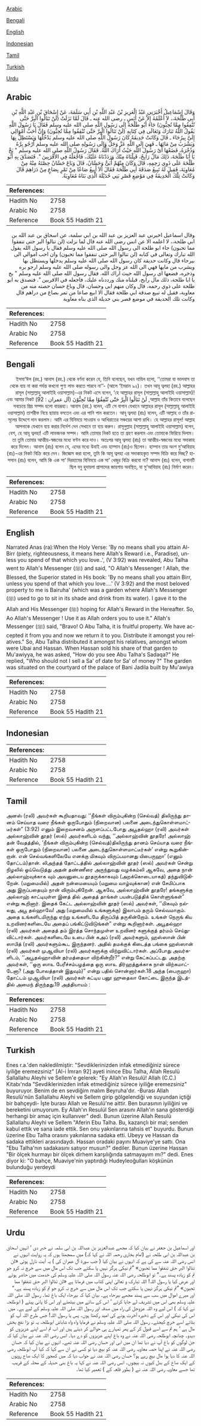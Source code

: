 [Arabic](#arabic)

[Bengali](#bengali)

[English](#english)

[Indonesian](#indonesian)

[Tamil](#tamil)

[Turkish](#turkish)

[Urdu](#urdu)

## Arabic


<div dir="rtl" lang="ar" style={{fontSize:'larger',backgroundColor:'#f8f9fa',padding:20}}>
وَقَالَ إِسْمَاعِيلُ أَخْبَرَنِي عَبْدُ الْعَزِيزِ بْنُ عَبْدِ اللَّهِ بْنِ أَبِي سَلَمَةَ، عَنْ إِسْحَاقَ بْنِ عَبْدِ اللَّهِ بْنِ أَبِي طَلْحَةَ،، لاَ أَعْلَمُهُ إِلاَّ عَنْ أَنَسٍ ـ رضى الله عنه ـ قَالَ لَمَّا نَزَلَتْ ‏(‏لَنْ تَنَالُوا الْبِرَّ حَتَّى تُنْفِقُوا مِمَّا تُحِبُّونَ‏)‏ جَاءَ أَبُو طَلْحَةَ إِلَى رَسُولِ اللَّهِ صلى الله عليه وسلم فَقَالَ يَا رَسُولَ اللَّهِ يَقُولُ اللَّهُ تَبَارَكَ وَتَعَالَى فِي كِتَابِهِ ‏(‏لَنْ تَنَالُوا الْبِرَّ حَتَّى تُنْفِقُوا مِمَّا تُحِبُّونَ‏)‏ وَإِنَّ أَحَبَّ أَمْوَالِي إِلَىَّ بِيرُحَاءَ ـ قَالَ وَكَانَتْ حَدِيقَةً كَانَ رَسُولُ اللَّهِ صلى الله عليه وسلم يَدْخُلُهَا وَيَسْتَظِلُّ بِهَا وَيَشْرَبُ مِنْ مَائِهَا ـ فَهِيَ إِلَى اللَّهِ عَزَّ وَجَلَّ وَإِلَى رَسُولِهِ صلى الله عليه وسلم أَرْجُو بِرَّهُ وَذُخْرَهُ، فَضَعْهَا أَىْ رَسُولَ اللَّهِ حَيْثُ أَرَاكَ اللَّهُ‏.‏ فَقَالَ رَسُولُ اللَّهِ صلى الله عليه وسلم ‏"‏ بَخْ يَا أَبَا طَلْحَةَ، ذَلِكَ مَالٌ رَابِحٌ، قَبِلْنَاهُ مِنْكَ وَرَدَدْنَاهُ عَلَيْكَ، فَاجْعَلْهُ فِي الأَقْرَبِينَ ‏"‏‏.‏ فَتَصَدَّقَ بِهِ أَبُو طَلْحَةَ عَلَى ذَوِي رَحِمِهِ، قَالَ وَكَانَ مِنْهُمْ أُبَىٌّ وَحَسَّانُ، قَالَ وَبَاعَ حَسَّانُ حِصَّتَهُ مِنْهُ مِنْ مُعَاوِيَةَ، فَقِيلَ لَهُ تَبِيعُ صَدَقَةَ أَبِي طَلْحَةَ فَقَالَ أَلاَ أَبِيعُ صَاعًا مِنْ تَمْرٍ بِصَاعٍ مِنْ دَرَاهِمَ قَالَ وَكَانَتْ تِلْكَ الْحَدِيقَةُ فِي مَوْضِعِ قَصْرِ بَنِي حُدَيْلَةَ الَّذِي بَنَاهُ مُعَاوِيَةُ‏.‏
</div>
<div style={{backgroundColor:'#f8f9fa',padding:20, marginBottom: 10}}><table> <thead> <tr> <th>References:</th> <th></th> </tr> </thead> <tbody><tr><td>Hadith No</td><td>2758</td></tr><tr><td>Arabic No</td><td>2758</td></tr><tr><td>Reference</td><td>Book 55 Hadith 21</td></tr></tbody></table></div>


<div dir="rtl" lang="ar" style={{fontSize:'larger',backgroundColor:'#f8f9fa',padding:20}}>
وقال اسماعيل اخبرني عبد العزيز بن عبد الله بن ابي سلمة، عن اسحاق بن عبد الله بن ابي طلحة،، لا اعلمه الا عن انس رضى الله عنه قال لما نزلت (لن تنالوا البر حتى تنفقوا مما تحبون) جاء ابو طلحة الى رسول الله صلى الله عليه وسلم فقال يا رسول الله يقول الله تبارك وتعالى في كتابه (لن تنالوا البر حتى تنفقوا مما تحبون) وان احب اموالي الى بيرحاء قال وكانت حديقة كان رسول الله صلى الله عليه وسلم يدخلها ويستظل بها ويشرب من مايها فهي الى الله عز وجل والى رسوله صلى الله عليه وسلم ارجو بره وذخره، فضعها اى رسول الله حيث اراك الله. فقال رسول الله صلى الله عليه وسلم " بخ يا ابا طلحة، ذلك مال رابح، قبلناه منك ورددناه عليك، فاجعله في الاقربين ". فتصدق به ابو طلحة على ذوي رحمه، قال وكان منهم ابى وحسان، قال وباع حسان حصته منه من معاوية، فقيل له تبيع صدقة ابي طلحة فقال الا ابيع صاعا من تمر بصاع من دراهم قال وكانت تلك الحديقة في موضع قصر بني حديلة الذي بناه معاوية
</div>
<div style={{backgroundColor:'#f8f9fa',padding:20, marginBottom: 10}}><table> <thead> <tr> <th>References:</th> <th></th> </tr> </thead> <tbody><tr><td>Hadith No</td><td>2758</td></tr><tr><td>Arabic No</td><td>2758</td></tr><tr><td>Reference</td><td>Book 55 Hadith 21</td></tr></tbody></table></div>

## Bengali


<div dir="rtl" lang="bn" style={{fontSize:'larger',backgroundColor:'#f8f9fa',padding:20}}>
ইসমা‘ঈল (রহ.) আনাস (রহ.) থেকে বর্ণনা করেন যে, তিনি বলেছেন, যখন নাযিল হলো, ‘‘তোমরা যা ভালবাস তা থেকে ব্যয় না করা পর্যন্ত কখনো পুণ্য লাভ করতে পারবে না’’- (আলে ‘ইমরান ৯২)। তখন আবূ ত্বলহা (রহ.) আল্লাহর রাসূল (সাল্লাল্লাহু আলাইহি ওয়াসাল্লাম)-এর নিকট এসে বলেন, ‘হে আল্লাহর রাসূল (সাল্লাল্লাহু আলাইহি ওয়াসাল্লাম)! আল্লাহ তাঁর কিতাবে বলেছেন, لَنْ تَنَالُوا الْبِرَّ حَتّٰى تُنْفِقُوْا مِمَّا تُحِبُّوْنَ (آل عمران : 92) এবং আমার নিকট সবচেয়ে প্রিয় সম্পদ হলো বায়রূহা। আনাস (রহ.) বলেন, এটি সে বাগান যেখানে আল্লাহর রাসূল (সাল্লাল্লাহু আলাইহি ওয়াসাল্লাম) তাশরীফ নিয়ে ছায়ায় বসতেন এবং এর পানি পান করতেন। আবূ ত্বলহা (রাঃ) বলেন, এটি আল্লাহ ও তাঁর রাসূলের উদ্দেশে দান করলাম। আমি এর বিনিময়ে সাওয়াব ও আখিরাতের সঞ্চয়ের আশা রাখি। হে আল্লাহর রাসূল! আল্লাহ আপনাকে যেখানে ব্যয় করার নির্দেশ দেন সেখানে তা ব্যয় করুন। রাসূলুল্লাহ (সাল্লাল্লাহু আলাইহি ওয়াসাল্লাম) বলেন, বেশ, হে আবূ ত্বলহা! এটি লাভজনক সম্পদ। আমি তোমার নিকট হতে তা গ্রহণ করলাম এবং তোমাকে ফিরিয়ে দিলাম। তা তুমি তোমার আত্মীয়-স্বজনের মধ্যে বণ্টন করে দাও। অতঃপর আবূ ত্বলহা (রাঃ) তা আত্মীয়-স্বজনের মধ্যে সদাকাহ করে দিলেন। আনাস (রাঃ) বলেন যে, এদের মধ্যে উবাই এবং হাস্সান (রাঃ)ও ছিলেন। হাস্সান তার অংশ মু‘আবিয়াহ (রাঃ)-এর নিকট বিক্রি করে দেন। জিজ্ঞেস করা হলো, তুমি কি আবূ ত্বলহা এর সদাকাহকৃত সম্পদ বিক্রি করে দিচ্ছ? হাসসান (রাঃ) বলেন, আমি কি এক সা‘ দিরহামের বিনিময়ে এক সা‘ খেজুর বিক্রি করবো না? আনাস (রাঃ) বলেন, বাগানটি ছিল বনু হুদায়লা প্রাসাদের জায়গায় অবস্থিত, যা মু‘আবিয়াহ (রাঃ) নির্মাণ করেন।
</div>
<div style={{backgroundColor:'#f8f9fa',padding:20, marginBottom: 10}}><table> <thead> <tr> <th>References:</th> <th></th> </tr> </thead> <tbody><tr><td>Hadith No</td><td>2758</td></tr><tr><td>Arabic No</td><td>2758</td></tr><tr><td>Reference</td><td>Book 55 Hadith 21</td></tr></tbody></table></div>

## English


<div dir="ltr" lang="en" style={{fontSize:'larger',backgroundColor:'#f8f9fa',padding:20}}>
Narrated Anas (ra):When the Holy Verse: 'By no means shall you attain Al-Birr (piety, righteousness, it means here Allah's Reward i.e., Paradise), unless you spend of that which you love..', (V 3:92) was revealed, Abu Talha went to Allah's Messenger (ﷺ) and said, "O Allah's Messenger ! Allah, the Blessed, the Superior stated in His book: 'By no means shall you attain Birr, unless you spend of that which you love....' (V 3:92) and the most beloved property to me is Bairuha' (which was a garden where Allah's Messenger (ﷺ) used to go to sit in its shade and drink from its water). I gave it to the Allah and His Messenger (ﷺ) hoping for Allah's Reward in the Hereafter. So, Ao Allah's Messenger ! Use it as Allah orders you to use it." Allah's Messenger (ﷺ) said, "Bravo! O Abu Talha, it is fruitful property. We have accepted it from you and now we return it to you. Distribute it amongst you relatives." So, Abu Talha distributed it amongst his relatives, amongst whom were Ubai and Hassan. When Hassan sold his share of that garden to Mu'awiyya, he was asked, "How do you see Abu Talha's Sadaqa?" He replied, "Who should not I sell a Sa' of date for Sa' of money ?" The garden was situated on the courtyard of the palace of Bani Jadila built by Mu'awiya
</div>
<div style={{backgroundColor:'#f8f9fa',padding:20, marginBottom: 10}}><table> <thead> <tr> <th>References:</th> <th></th> </tr> </thead> <tbody><tr><td>Hadith No</td><td>2758</td></tr><tr><td>Arabic No</td><td>2758</td></tr><tr><td>Reference</td><td>Book 55 Hadith 21</td></tr></tbody></table></div>

## Indonesian


<div dir="ltr" lang="id" style={{fontSize:'larger',backgroundColor:'#f8f9fa',padding:20}}>

</div>
<div style={{backgroundColor:'#f8f9fa',padding:20, marginBottom: 10}}><table> <thead> <tr> <th>References:</th> <th></th> </tr> </thead> <tbody><tr><td>Hadith No</td><td>2758</td></tr><tr><td>Arabic No</td><td>2758</td></tr><tr><td>Reference</td><td>Book 55 Hadith 21</td></tr></tbody></table></div>

## Tamil


<div dir="ltr" lang="ta" style={{fontSize:'larger',backgroundColor:'#f8f9fa',padding:20}}>
அனஸ் (ரலி) அவர்கள் கூறியதாவது: ‘‘நீங்கள் விரும்புகின்ற (செல்வத்) திலிருந்து தானம் செய்யாத வரை நீங்கள் ஒருபோதும் (நிறைவான) பலனை அடைந்துகொள்ளமாட்டீர்கள்” (3:92) எனும் இறைவசனம் அருளப்பட்டபோது அபூதல்ஹா (ரலி) அவர்கள் அல்லாஹ்வின் தூதர் (ஸல்) அவர்களிடம் வந்து, ‘‘அல்லாஹ்வின் தூதரே! அல்லாஹ் தன் வேதத்தில், ‘நீங்கள் விரும்புகின்ற (செல்வத்)திலிருந்து தானம் செய்யாத வரை நீங்கள் ஒருபோதும் (நிறைவான) பலனை அடைந்துகொள்ளமாட்டீர்கள்’ என்று கூறுகின்றான். என் செல்வங்களிலேயே எனக்கு மிகவும் விருப்பமானது யிபைருஹா’ (எனும் தோட்டம்)தான். லிஅந்தத் தோட்டத்தில் அல்லாஹ்வின் தூதர் (ஸல்) அவர்கள் சென்று நிழலில் ஓய்வெடுத்து அதன் தண்ணீரை அருந்துவது வழக்கம்லி ஆகவே, அதை நான் அல்லாஹ்வுக்காக வும் அவனுடைய தூதருக்காகவும் (அறக்கொடையாகத்) தந்துவிடுகிறேன். (மறுமையில்) அதன் நன்மையையும் (மறுமை வாழ்வுக்கான) என் சேமிப்பாக அது இருப்பதையும் நான் விரும்புகிறேன். ஆகவே, அல்லாஹ்வின் தூதரே! தங்களுக்கு அல்லாஹ் காட்டியுள்ள இனத் தில் அதைத் தாங்கள் பயன்படுத்திக் கொள்ளுங்கள்” என்று கூறினார். இதைக் கேட்ட அல்லாஹ்வின் தூதர் (ஸல்) அவர்கள், ‘‘மிகவும் நல்லது, அபூ தல்ஹாவே! அது (மறுமையில் உங்களுக்கு) இலாபம் தரும் செல்வமாகும். அதை உங்களிடமிருந்து ஏற்று உங்களிடமே திருப்பித் தருகின்றோம். உங்கள் நெருங் கிய உறவினர்களிடையே அதைப் பங்கிட்டுவிடுங்கள்” என்று கூறினார்கள். அபூதல்ஹா (ரலி) அவர்கள் அதைத் தம் இரத்த சொந்தமுள்ள உறவினர் களுக்குத் தர்மம் செய்துவிட்டார்கள். அவர்களிடையே உபை பின் கஅப் (ரலி) அவர்களும், ஹஸ்ஸான் பின் ஸாபித் (ரலி) அவர்களும்கூட இருந்தனர். அதில் தமக்குக் கிடைத்த பங்கை ஹஸ்ஸான் (ரலி) அவர்கள் முஆவியா (ரலி) அவர்களுக்கு விற்றுவிட்டார்கள். அப்போது அவர்களிடம், ‘‘அபூதல்ஹாவின் தர்மத்தையா விற்கின்றீர்?” என்று கேட்கப்பட்டது. அதற்கு அவர்கள், ‘‘ஒரு ஸாஉ பேரீச்சம்பழத்தை ஒரு ஸாஉ திர்ஹத்துக்காக நான் விற்கமாட்டேனா? (அது போலத்தான் இதுவும்)” என்று பதில் சொன்னார்கள்.18 அந்த (பைருஹா) தோட்டம் முஆவியா (ரலி) அவர்கள் கட்டிய பனூ ஹுதைலா கோட்டை இருந்த இடத்தில் அமைந் திருந்தது.19 அத்தியாயம் :
</div>
<div style={{backgroundColor:'#f8f9fa',padding:20, marginBottom: 10}}><table> <thead> <tr> <th>References:</th> <th></th> </tr> </thead> <tbody><tr><td>Hadith No</td><td>2758</td></tr><tr><td>Arabic No</td><td>2758</td></tr><tr><td>Reference</td><td>Book 55 Hadith 21</td></tr></tbody></table></div>

## Turkish


<div dir="ltr" lang="tr" style={{fontSize:'larger',backgroundColor:'#f8f9fa',padding:20}}>
Enes r.a.'den nakledilmiştir: "Sevdiklerinizden infak etmediğiniz sürece iyiliğe eremezsiniz" [Al-i İmran 92] ayeti inince Ebu Talha, Allah Resulü Sallallahu Aleyhi ve Sellem'e gelerek: "Ey Allah'ın Resulü! Allah (C.C.) Kitabı'nda "Sevdiklerinizden infak etmediğiniz sürece iyiliğe eremezsiniz" buyuruyor. Benim de en sevdiğim malım Beyruha'dır. -Burası Allah Resulü'nün Sallallahu Aleyhi ve Sellem girip gölgelendiği ve suyundan içtiği bir bahçeydi- İşte burası Allah ve Resulü'ne aittir. Ben burasının iyiliğini ve bereketini umuyorum. Ey Allah'ın Resulül Sen arasını Allah'ın sana gösterdiği herhangi bir amaç için kullanıver" dedi. Bunun üzerine Allah Resulü Sallallahu Aleyhi ve Sellem "Aferin Ebu Talha. Bu, kazançlı bir mal; senden kabul ettik ve sana iade ettik. Sen onu yakınlarına tahsis et" buyurdu. Bunun üzerine Ebu Talha orasını yakınlarına sadaka etti. Ubeyy ve Hassan da sadaka ettikleri arasındaydı. Hassan oradaki payını Muaviye'ye sattı. Ona "Ebu Talha'nın sadakasını satıyor musun?" dediler. Bunun üzerine Hassan "Bir ölçek hurmayı bir ölçek dirhem karşılığında satmayayım mı?" dedi. Enes diyor ki: "O bahçe, Muaviye'nin yaptırdığı Hudeyleoğulları köşkünün bulunduğu yerdeydi
</div>
<div style={{backgroundColor:'#f8f9fa',padding:20, marginBottom: 10}}><table> <thead> <tr> <th>References:</th> <th></th> </tr> </thead> <tbody><tr><td>Hadith No</td><td>2758</td></tr><tr><td>Arabic No</td><td>2758</td></tr><tr><td>Reference</td><td>Book 55 Hadith 21</td></tr></tbody></table></div>

## Urdu


<div dir="rtl" lang="ur" style={{fontSize:'larger',backgroundColor:'#f8f9fa',padding:20}}>
اور اسماعیل بن جعفر نے بیان کیا کہ مجھے عبدالعزیز بن عبداللہ بن ابی سلمہ نے خبر دی ‘ انہیں اسحاق بن عبداللہ بن ابی طلحہ نے (امام بخاری رحمہ اللہ نے کہا کہ) میں سمجھتا ہوں کہ یہ روایت انہوں نے انس رضی اللہ عنہ سے کی ہے کہ انہوں نے بیان کیا ( جب سورۃ آل عمران کی ) یہ آیت نازل ہوئی «لن تنالوا البر حتى تنفقوا مما تحبون‏» ”تم نیکی ہرگز نہیں پا سکتے جب تک اس مال میں سے خرچ نہ کرو جو تم کو زیادہ پسند ہے۔“ تو ابوطلحہ رضی اللہ عنہ رسول اللہ صلی اللہ علیہ وسلم کی خدمت میں حاضر ہوئے اور عرض کیا یا رسول اللہ! اللہ تبارک و تعالیٰ اپنی کتاب میں فرماتا ہے «لن تنالوا البر حتى تنفقوا مما تحبون‏» ”تم نیکی ہرگز نہیں پا سکتے جب تک اس مال میں سے خرچ نہ کرو جو تم کو زیادہ پسند ہے۔“ اور میرے اموال میں سب سے پسند مجھے بیرحاء ہے۔ بیان کیا کہ بیرحاء ایک باغ تھا۔ رسول اللہ صلی اللہ علیہ وسلم بھی اس میں تشریف لے جایا کرتے ‘ اس کے سائے میں بیٹھتے اور اس کا پانی پیتے ( ابوطلحہ نے کہا کہ ) اس لیے وہ اللہ عزوجل کی راہ میں صدقہ اور رسول اللہ صلی اللہ علیہ وسلم کے لیے ہے۔ میں اس کی نیکی اور اس کے ذخیرہ آخرت ہونے کی امید رکھتا ہوں۔ پس یا رسول اللہ! جس طرح اللہ آپ کو بتائے اسے خرچ کیجئے۔ رسول اللہ صلی اللہ علیہ وسلم نے فرمایا واہ واہ شاباش ابوطلحہ یہ تو بڑا نفع بخش مال ہے ‘ ہم تم سے اسے قبول کر کے پھر تمہارے ہی حوالے کر دیتے ہیں اور اب تم اسے اپنے عزیزوں کو دیدو۔ چنانچہ ابوطلحہ رضی اللہ عنہ نے وہ باغ اپنے عزیزوں کو دے دیا۔ انس رضی اللہ عنہ نے بیان کیا کہ جن لوگوں کو باغ آپ نے دیا تھا ان میں ابی اور حسان رضی اللہ عنہ تھے۔ انہوں نے بیان کیا کہ حسان رضی اللہ عنہ نے اپنا حصہ معاویہ رضی اللہ عنہ کو بیچ دیا تو کسی نے ان سے کہا کہ کیا آپ ابوطلحہ رضی اللہ عنہ کا دیا ہوا مال بیچ رہے ہو؟ حسان رضی اللہ عنہ نے جواب دیا کہ میں کھجور کا ایک صاع روپوں کے ایک صاع کے بدل کیوں نہ بیچوں۔ انس رضی اللہ عنہ نے کہا یہ باغ بنی حدیلہ کے محلہ کے قریب تھا جسے معاویہ رضی اللہ عنہ نے ( بطور قلعہ کے ) تعمیر کیا تھا۔
</div>
<div style={{backgroundColor:'#f8f9fa',padding:20, marginBottom: 10}}><table> <thead> <tr> <th>References:</th> <th></th> </tr> </thead> <tbody><tr><td>Hadith No</td><td>2758</td></tr><tr><td>Arabic No</td><td>2758</td></tr><tr><td>Reference</td><td>Book 55 Hadith 21</td></tr></tbody></table></div>